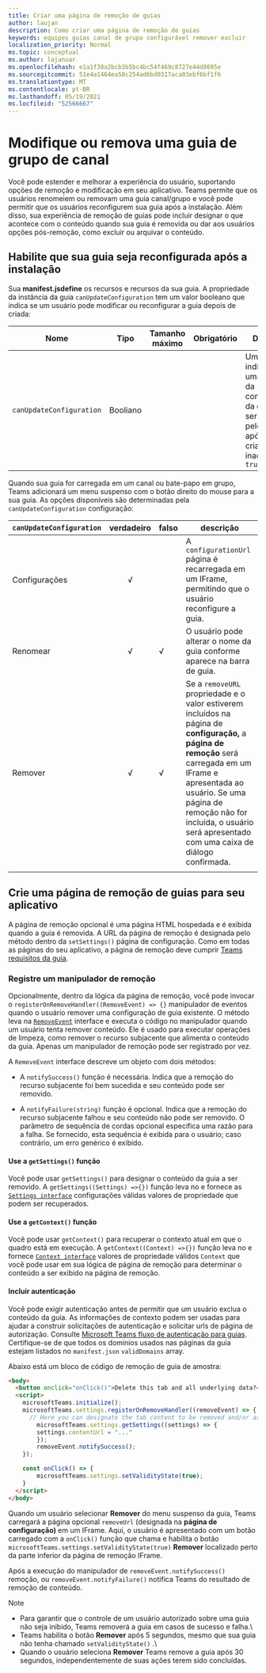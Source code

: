 ```yaml
---
title: Criar uma página de remoção de guias
author: laujan
description: Como criar uma página de remoção de guias
keywords: equipes guias canal de grupo configurável remover excluir
localization_priority: Normal
ms.topic: conceptual
ms.author: lajanuar
ms.openlocfilehash: e1a1f38a2bcb3b5bc4bc54f469c8727e44d8695e
ms.sourcegitcommit: 51e4a1464ea58c254ad6bd0317aca03ebf6bf1f6
ms.translationtype: MT
ms.contentlocale: pt-BR
ms.lasthandoff: 05/19/2021
ms.locfileid: "52566667"
---
```

# <a name="modify-or-remove-a-channel-group-tab"></a>Modifique ou remova uma guia de grupo de canal

Você pode estender e melhorar a experiência do usuário, suportando opções de remoção e modificação em seu aplicativo. Teams permite que os usuários renomeiem ou removam uma guia canal/grupo e você pode permitir que os usuários reconfigurem sua guia após a instalação. Além disso, sua experiência de remoção de guias pode incluir designar o que acontece com o conteúdo quando sua guia é removida ou dar aos usuários opções pós-remoção, como excluir ou arquivar o conteúdo.

## <a name="enable-your-tab-to-be-reconfigured-after-installation"></a>Habilite que sua guia seja reconfigurada após a instalação

Sua **manifest.jsdefine** os recursos e recursos da sua guia. A propriedade da instância da guia `canUpdateConfiguration` tem um valor booleano que indica se um usuário pode modificar ou reconfigurar a guia depois de criada:

|Nome| Tipo| Tamanho máximo | Obrigatório | Descrição|
|---|---|---|---|---|
|`canUpdateConfiguration`|Booliano|||Um valor indicando se uma instância da configuração da guia pode ser atualizada pelo usuário após a criação. inadimplência: `true`|

Quando sua guia for carregada em um canal ou bate-papo em grupo, Teams adicionará um menu suspenso com o botão direito do mouse para a sua guia. As opções disponíveis são determinadas pela `canUpdateConfiguration` configuração:

| `canUpdateConfiguration`| verdadeiro   | falso | descrição |
| ----------------------- | :----: | ----- | ----------- |
|     Configurações            |   √    |       |A `configurationUrl` página é recarregada em um IFrame, permitindo que o usuário reconfigure a guia.  |
|     Renomear              |   √    |   √   | O usuário pode alterar o nome da guia conforme aparece na barra de guia.          |
|     Remover              |   √    |   √   |  Se a  `removeURL` propriedade e o valor estiverem incluídos na página de **configuração,** a **página de remoção** será carregada em um IFrame e apresentada ao usuário. Se uma página de remoção não for incluída, o usuário será apresentado com uma caixa de diálogo confirmada.          |
|||||

## <a name="create-a-tab-removal-page-for-your-application"></a>Crie uma página de remoção de guias para seu aplicativo

A página de remoção opcional é uma página HTML hospedada e é exibida quando a guia é removida. A URL da página de remoção é designada pelo método dentro da `setSettings()` página de configuração. Como em todas as páginas do seu aplicativo, a página de remoção deve cumprir [Teams requisitos da guia](../../../tabs/how-to/tab-requirements.md).

### <a name="register-a-remove-handler"></a>Registre um manipulador de remoção

Opcionalmente, dentro da lógica da página de remoção, você pode invocar o `registerOnRemoveHandler((RemoveEvent) => {}` manipulador de eventos quando o usuário remover uma configuração de guia existente. O método leva na [`RemoveEvent`](/javascript/api/@microsoft/teams-js/microsoftteams.settings.removeevent?view=msteams-client-js-latest&preserve-view=true) interface e executa o código no manipulador quando um usuário tenta remover conteúdo. Ele é usado para executar operações de limpeza, como remover o recurso subjacente que alimenta o conteúdo da guia. Apenas um manipulador de remoção pode ser registrado por vez.

A `RemoveEvent` interface descreve um objeto com dois métodos:

* A `notifySuccess()` função é necessária. Indica que a remoção do recurso subjacente foi bem sucedida e seu conteúdo pode ser removido.

* A `notifyFailure(string)` função é opcional. Indica que a remoção do recurso subjacente falhou e seu conteúdo não pode ser removido. O parâmetro de sequência de cordas opcional especifica uma razão para a falha. Se fornecido, esta sequência é exibida para o usuário; caso contrário, um erro genérico é exibido.

#### <a name="use-the-getsettings-function"></a>Use a `getSettings()` função

Você pode usar `getSettings()` para designar o conteúdo da guia a ser removido. A `getSettings((Settings) =>{})` função leva no e fornece as [`Settings interface`](/javascript/api/@microsoft/teams-js/microsoftteams.settings.settings?view=msteams-client-js-latest&preserve-view=true) configurações válidas valores de propriedade que podem ser recuperados.

#### <a name="use-the-getcontext-function"></a>Use a `getContext()` função

Você pode usar `getContext()` para recuperar o contexto atual em que o quadro está em execução. A `getContext((Context) =>{})` função leva no e fornece [`Context interface`](/javascript/api/@microsoft/teams-js/microsoftteams.context?view=msteams-client-js-latest&preserve-view=true) valores de propriedade válidos `Context` que você pode usar em sua lógica de página de remoção para determinar o conteúdo a ser exibido na página de remoção.

#### <a name="include-authentication"></a>Incluir autenticação

Você pode exigir autenticação antes de permitir que um usuário exclua o conteúdo da guia. As informações de contexto podem ser usadas para ajudar a construir solicitações de autenticação e solicitar urls de página de autorização. Consulte [Microsoft Teams fluxo de autenticação para guias](~/tabs/how-to/authentication/auth-flow-tab.md). Certifique-se de que todos os domínios usados nas páginas da guia estejam listados no `manifest.json` `validDomains` array.

Abaixo está um bloco de código de remoção de guia de amostra:

```html
<body>
  <button onclick="onClick()">Delete this tab and all underlying data?</button>
  <script>
    microsoftTeams.initialize();
    microsoftTeams.settings.registerOnRemoveHandler((removeEvent) => {
      // Here you can designate the tab content to be removed and/or archived.
        microsoftTeams.settings.getSettings((settings) => {
        settings.contentUrl = "..."
        });
        removeEvent.notifySuccess();
    });

    const onClick() => {
        microsoftTeams.settings.setValidityState(true);
    }
  </script>
</body>

```

Quando um usuário selecionar **Remover** do menu suspenso da guia, Teams carregará a página opcional `removeUrl` (designada na **página de configuração)** em um IFrame. Aqui, o usuário é apresentado com um botão carregado com a `onClick()` função que chama e habilita o botão `microsoftTeams.settings.setValidityState(true)` **Remover** localizado perto da parte inferior da página de remoção IFrame.

Após a execução do manipulador de `removeEvent.notifySuccess()` remoção, ou `removeEvent.notifyFailure()` notifica Teams do resultado de remoção de conteúdo.

>[!NOTE]
> * Para garantir que o controle de um usuário autorizado sobre uma guia não seja inibido, Teams removerá a guia em casos de sucesso e falha.\
> * Teams habilita o botão **Remover** após 5 segundos, mesmo que sua guia não tenha chamado `setValidityState()` .\
> * Quando o usuário seleciona **Remover** Teams remove a guia após 30 segundos, independentemente de suas ações terem sido concluídas.
